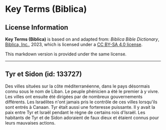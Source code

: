 # Key Terms (Biblica)

## License Information

**Key Terms (Biblica)** is based on and adapted from: _Biblica Bible Dictionary_, [Biblica, Inc.](https://www.biblica.com/), 2023, which is licensed under a [CC BY-SA 4.0 license](https://creativecommons.org/licenses/by-sa/4.0/legalcode.en).

This markdown version is provided under the same license.



--------------------------------

## Tyr et Sidon (id: 133727)

Des villes situées sur la côte méditerranéenne, dans le pays désormais connu sous le nom de Liban. Le peuple phénicien a été le premier à y vivre. Les villes ont ensuite été dirigées par de nombreux gouvernements différents. Les Israélites n'ont jamais pris le contrôle de ces villes lorsqu'ils sont entrés à Canaan. Tyr était aussi une forteresse puissante. Il y avait la paix entre Tyr et Israël pendant le règne de certains rois d'Israël. Les habitants de Tyr et de Sidon adoraient de faux dieux et étaient connus pour leurs mauvaises actions.


